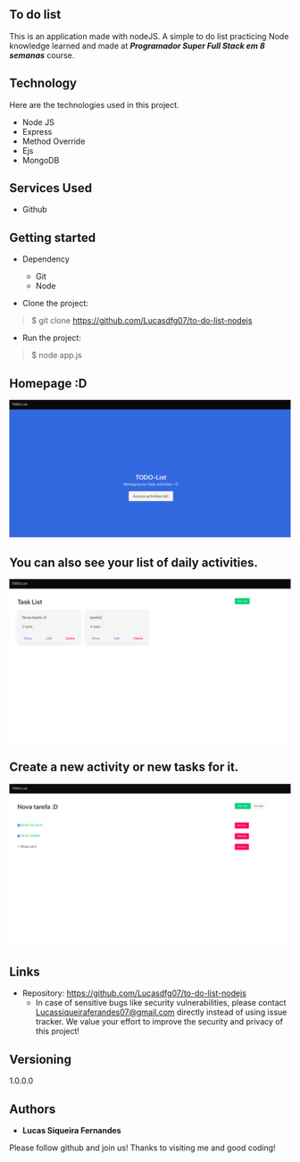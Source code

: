## To do list
This is an application made with nodeJS. A simple to do list practicing Node knowledge learned and made at <i><b>
  Programador Super Full Stack em 8 semanas</b></i> course.


## Technology 

Here are the technologies used in this project.

* Node JS
* Express
* Method Override
* Ejs
* MongoDB

## Services Used

* Github


## Getting started

* Dependency
  - Git
  - Node

* Clone the project:
>    $ git clone https://github.com/Lucasdfg07/to-do-list-nodejs

* Run the project:
>    $ node app.js


 ## Homepage :D

![Initial page](https://github.com/Lucasdfg07/to-do-list-nodejs/blob/master/public/readme_images/1.png)

## You can also see your list of daily activities.
![Initial page](https://github.com/Lucasdfg07/to-do-list-nodejs/blob/master/public/readme_images/2.png)

## Create a new activity or new tasks for it.
![Initial page](https://github.com/Lucasdfg07/to-do-list-nodejs/blob/master/public/readme_images/3.png)



## Links
  - Repository: https://github.com/Lucasdfg07/to-do-list-nodejs
    - In case of sensitive bugs like security vulnerabilities, please contact
      Lucassiqueiraferandes07@gmail.com directly instead of using issue tracker. We value your effort
      to improve the security and privacy of this project!

  ## Versioning

  1.0.0.0


  ## Authors

  * **Lucas Siqueira Fernandes** 

  Please follow github and join us!
  Thanks to visiting me and good coding!
